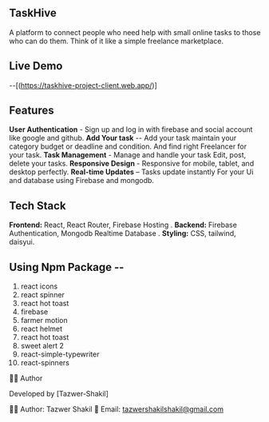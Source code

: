 ## TaskHive 
A platform to connect people who need help with small online tasks to those who can do them. Think of it like a simple freelance marketplace.

## Live Demo
--[(https://taskhive-project-client.web.app/)]

## Features
**User Authentication** - Sign up and log in with firebase and social account like google and github.
**Add Your task** -- Add your task maintain your category budget or deadline and condition. And find right Freelancer for your task.
**Task Management** - Manage and handle your task Edit, post, delete your tasks.
**Responsive Design** - Responsive for mobile, tablet, and desktop perfectly.
**Real-time Updates** – Tasks update instantly For your Ui and database using Firebase and mongodb.

## Tech Stack

 **Frontend:** React, React Router, Firebase Hosting . 
 **Backend:** Firebase Authentication, Mongodb Realtime Database . 
 **Styling:** CSS, tailwind, daisyui.

## Using Npm Package --
1. react icons
2. react spinner 
3. react hot toast
4. firebase
5. farmer motion
6. react helmet
7. react hot toast 
8. sweet alert 2
9. react-simple-typewriter
10. react-spinners


👨‍💻 Author

Developed by [Tazwer-Shakil]

👨‍💻 Author: Tazwer Shakil
📧 Email: tazwershakilshakil@gmail.com